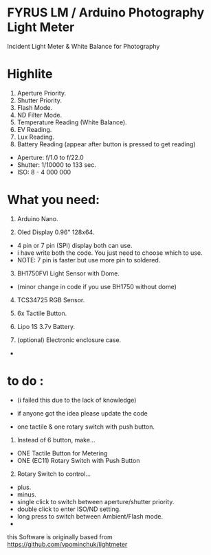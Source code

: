 # FYRUS LM / Arduino Photography Light Meter
Incident Light Meter &amp; White Balance for Photography


# Highlite

1. Aperture Priority.
2. Shutter Priority.
3. Flash Mode.
4. ND Filter Mode.
5. Temperature Reading (White Balance).
6. EV Reading.
7. Lux Reading.
8. Battery Reading (appear after button is pressed to get reading)

- Aperture: f/1.0 to f/22.0
- Shutter: 1/10000 to 133 sec.
- ISO: 8 - 4 000 000



# What you need:

1. Arduino Nano.

2. Oled Display 0.96" 128x64.
- 4 pin or 7 pin (SPI) display both can use.
- i have write both the code. You just need to choose which to use.
- NOTE: 7 pin is faster but use more pin to soldered.

3. BH1750FVI Light Sensor with Dome.
 - (minor change in code if you use BH1750 without dome)

4. TCS34725 RGB Sensor.

5. 6x Tactile Button.

6. Lipo 1S 3.7v Battery.

7. (optional) Electronic enclosure case.

-

# to do :
- (i failed this due to the lack of knowledge)
- if anyone got the idea please update the code

- one tactile & one rotary switch with push button.

1. Instead of 6 button, make...
- ONE Tactile Button for Metering
- ONE (EC11) Rotary Switch with Push Button

2. Rotary Switch to control...
- plus.
- minus.
- single click to switch between aperture/shutter priority.
- double click to enter ISO/ND setting.
- long press to switch between Ambient/Flash mode.
- 


this Software is originally based from https://github.com/vpominchuk/lightmeter
